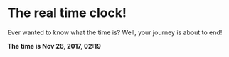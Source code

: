# The real time clock!

Ever wanted to know what the time is? Well, your journey is about to end!

**The time is Nov 26, 2017, 02:19**